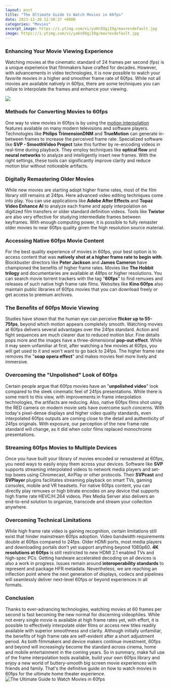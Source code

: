 ```yaml
---
layout: post
title: "The Ultimate Guide to Watch Movies in 60fps"
date: 2023-12-30 12:50:37 +0000
categories: "Movies"
excerpt_image: https://i.ytimg.com/vi/ya6n5OgjIOg/maxresdefault.jpg
image: https://i.ytimg.com/vi/ya6n5OgjIOg/maxresdefault.jpg
---
```


### Enhancing Your Movie Viewing Experience
Watching movies at the cinematic standard of 24 frames per second (fps) is a unique experience that filmmakers have crafted for decades. However, with advancements in video technologies, it is now possible to watch your favorite movies in a higher and smoother frame rate of 60fps. While not all movies are available natively in 60fps, there are some techniques you can utilize to interpolate the frames and enhance your viewing. 

![](https://i.pinimg.com/originals/fe/fb/e6/fefbe6775c382039036ee5253befa5f1.jpg)
### Methods for Converting Movies to 60fps
One way to view movies in 60fps is by using the [motion interpolation](https://yt.io.vn/collection/alcocer) features available on many modern televisions and software players. Technologies like **Philips TrimensionDNM** and **TrueMotion** can generate in-between frames to increase the perceived frame rate. Specialized software like **SVP - SmoothVideo Project** take this further by re-encoding videos in real-time during playback. They employ techniques like **optical flow** and **neural networks** to analyze and intelligently insert new frames. With the right settings, these tools can significantly improve clarity and reduce motion blur without noticeable artifacts.
### Digitally Remastering Older Movies
While new movies are starting adopt higher frame rates, most of the film library still remains at 24fps. Here advanced video editing techniques come into play. You can use applications like **Adobe After Effects** and **Topaz Video Enhance AI** to analyze each frame and apply interpolation on digitized film transfers or older standard definition videos. Tools like **Twixtor** are also very effective for studying intermediate frames between keyframes. With enough computing power, it is possible to fully remaster older movies to near 60fps quality given the high resolution source material.
### Accessing Native 60fps Movie Content 
For the best quality experience of movies in 60fps, your best option is to access content that was **natively shot at a higher frame rate to begin with**. Blockbuster directors like **Peter Jackson** and **James Cameron** have championed the benefits of higher frame rates. Movies like **The Hobbit trilogy** and documentaries are available at 48fps or higher resolutions. You can search movie torrent trackers with the tag "**60fps**" to find remuxes and releases of such native high frame rate films. Websites like **Kino 60fps** also maintain public libraries of 60fps movies that you can download freely or get access to premium archives.
### The Benefits of 60fps Movie Viewing
Studies have shown that the human eye can perceive **flicker up to 55-75fps**, beyond which motion appears completely smooth. Watching movies at 60fps delivers several advantages over the 24fps standard. Action and fight sequences are much clearer due to reduced motion blur. Fine details pops more and the images have a three-dimensional **pop-out effect**. While it may seem unfamiliar at first, after watching a few movies at 60fps, you will get used to it and won't want to go back to 24fps. The higher frame rate removes the "**soap opera effect**" and makes movies feel more lively and immersive.
### Overcoming the "Unpolished" Look of 60fps 
Certain people argue that 60fps movies have an "**unpolished video**" look compared to the sleek cinematic feel of 24fps presentations. While there is some merit to this view, with improvements in frame interpolation technologies, the artifacts are reducing. Also, native 60fps films shot using the RED camera on modern movie sets have overcome such concerns. With today's pixel-dense displays and higher video quality standards, even interpolated 60fps outputs are coming close to the detail and authenticity of 24fps originals. With exposure, our perception of the new frame rate standard will change, as it did when color films replaced monochrome presentations.
### Streaming 60fps Movies to Multiple Devices
Once you have built your library of movies encoded or remastered at 60fps, you need ways to easily enjoy them across your devices. Software like **SVP** supports streaming interpolated videos to network media players and set-top boxes using Chromecast, AirPlay or other protocols. Their **SVPcast** and **SVPlayer** plugins facilitates streaming playback on smart TVs, gaming consoles, mobile and VR headsets. For native 60fps content, you can directly play remuxes or high bitrate encodes on any device that supports high frame rate HEVC/H.264 videos. Plex Media Server also delivers an end-to-end solution to organize, transcode and stream your collection anywhere.
### Overcoming Technical Limitations  
While high frame rate video is gaining recognition, certain limitations still exist that hinder mainstream 60fps adoption. Video bandwidth requirements double at 60fps compared to 24fps. Older HDMI ports, most media players and downloading portals don't yet support anything beyond 1080p60. **4K resolutions at 60fps** is still restricted to new HDMI 2.1 enabled TVs and high-spec PCs. Getting hardware accelerated decoding on all devices is also a work in progress. Issues remain around **interoperability standards** to represent and package HFR metadata. Nevertheless, we are reaching an inflection point where the next generation of displays, codecs and pipelines will seamlessly deliver next-level 60fps or beyond experiences in all formats.
### Conclusion 
Thanks to ever-advancing technologies, watching movies at 60 frames per second is fast becoming the new normal for discerning videophiles. While not every single movie is available at high frame rates yet, with effort, it is possible to effectively interpolate older films or access new titles readily available with superior smoothness and clarity. Although initially unfamiliar, the benefits of high frame rate are self-evident after a short adjustment period. As both filmmakers and device makers continue investment, 60fps and beyond will increasingly become the standard across cinema, home and mobile entertainment in the coming years.
So in summary, make full use of the frame interpolation tools available, build your own 60fps library and enjoy a new world of buttery-smooth big screen movie experiences with friends and family. That's the definitive guide on how to watch movies in 60fps for the ultimate home theater experience.
![The Ultimate Guide to Watch Movies in 60fps](https://i.ytimg.com/vi/ya6n5OgjIOg/maxresdefault.jpg)